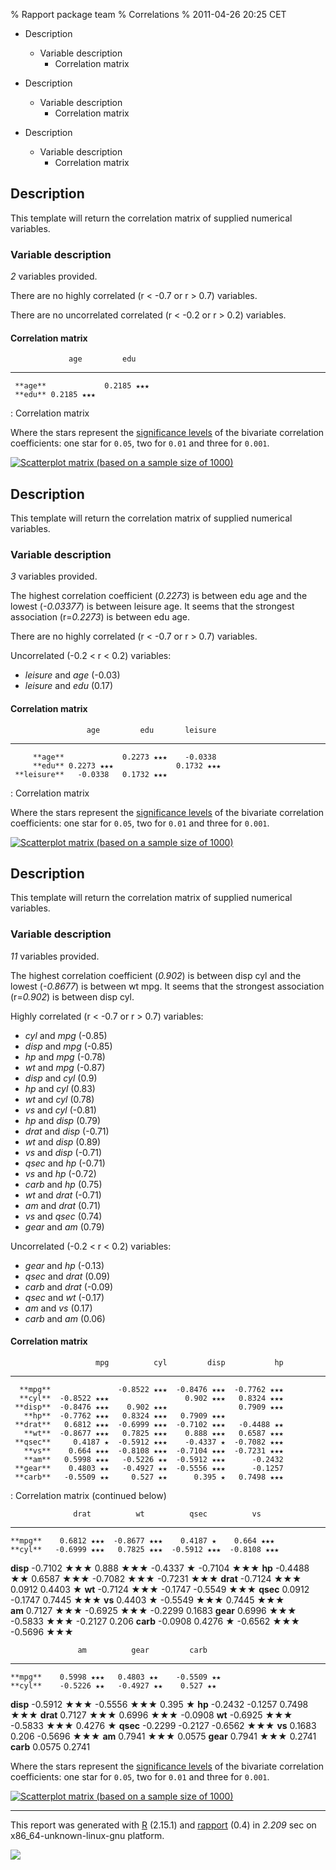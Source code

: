 % Rapport package team
% Correlations
% 2011-04-26 20:25 CET

-   Description
    -   Variable description
        -   Correlation matrix

-   Description
    -   Variable description
        -   Correlation matrix

-   Description
    -   Variable description
        -   Correlation matrix


Description
-----------

This template will return the correlation matrix of supplied numerical
variables.

### Variable description

*2* variables provided.

There are no highly correlated (r \< -0.7 or r \> 0.7) variables.

There are no uncorrelated correlated (r \< -0.2 or r \> 0.2) variables.

#### Correlation matrix

                 age         edu
  ---------- ----------- -----------
     **age**             0.2185 ★★★
     **edu** 0.2185 ★★★  

  : Correlation matrix

Where the stars represent the [significance
levels](http://en.wikipedia.org/wiki/Statistical_significance) of the
bivariate correlation coefficients: one star for `0.05`, two for `0.01`
and three for `0.001`.

[![Scatterplot matrix (based on a sample size of
1000)](plots/correlations-1.png)](plots/correlations-1-hires.png)

Description
-----------

This template will return the correlation matrix of supplied numerical
variables.

### Variable description

*3* variables provided.

The highest correlation coefficient (*0.2273*) is between edu age and
the lowest (*-0.03377*) is between leisure age. It seems that the
strongest association (r=*0.2273*) is between edu age.

There are no highly correlated (r \< -0.7 or r \> 0.7) variables.

Uncorrelated (-0.2 \< r \< 0.2) variables:

-   *leisure* and *age* (-0.03)
-   *leisure* and *edu* (0.17)

<!-- end of list -->











#### Correlation matrix

                     age         edu       leisure
  -------------- ----------- ----------- -----------
         **age**             0.2273 ★★★    -0.0338
         **edu** 0.2273 ★★★              0.1732 ★★★
     **leisure**   -0.0338   0.1732 ★★★  

  : Correlation matrix

Where the stars represent the [significance
levels](http://en.wikipedia.org/wiki/Statistical_significance) of the
bivariate correlation coefficients: one star for `0.05`, two for `0.01`
and three for `0.001`.

[![Scatterplot matrix (based on a sample size of
1000)](plots/correlations-2.png)](plots/correlations-2-hires.png)

Description
-----------

This template will return the correlation matrix of supplied numerical
variables.

### Variable description

*11* variables provided.

The highest correlation coefficient (*0.902*) is between disp cyl and
the lowest (*-0.8677*) is between wt mpg. It seems that the strongest
association (r=*0.902*) is between disp cyl.

Highly correlated (r \< -0.7 or r \> 0.7) variables:

-   *cyl* and *mpg* (-0.85)
-   *disp* and *mpg* (-0.85)
-   *hp* and *mpg* (-0.78)
-   *wt* and *mpg* (-0.87)
-   *disp* and *cyl* (0.9)
-   *hp* and *cyl* (0.83)
-   *wt* and *cyl* (0.78)
-   *vs* and *cyl* (-0.81)
-   *hp* and *disp* (0.79)
-   *drat* and *disp* (-0.71)
-   *wt* and *disp* (0.89)
-   *vs* and *disp* (-0.71)
-   *qsec* and *hp* (-0.71)
-   *vs* and *hp* (-0.72)
-   *carb* and *hp* (0.75)
-   *wt* and *drat* (-0.71)
-   *am* and *drat* (0.71)
-   *vs* and *qsec* (0.74)
-   *gear* and *am* (0.79)

<!-- end of list -->









Uncorrelated (-0.2 \< r \< 0.2) variables:

-   *gear* and *hp* (-0.13)
-   *qsec* and *drat* (0.09)
-   *carb* and *drat* (-0.09)
-   *qsec* and *wt* (-0.17)
-   *am* and *vs* (0.17)
-   *carb* and *am* (0.06)

<!-- end of list -->











#### Correlation matrix

                       mpg          cyl         disp           hp
  ----------- ------------ ------------ ------------ ------------
      **mpg**               -0.8522 ★★★  -0.8476 ★★★  -0.7762 ★★★
      **cyl**  -0.8522 ★★★                 0.902 ★★★   0.8324 ★★★
     **disp**  -0.8476 ★★★    0.902 ★★★                0.7909 ★★★
       **hp**  -0.7762 ★★★   0.8324 ★★★   0.7909 ★★★ 
     **drat**   0.6812 ★★★  -0.6999 ★★★  -0.7102 ★★★   -0.4488 ★★
       **wt**  -0.8677 ★★★   0.7825 ★★★    0.888 ★★★   0.6587 ★★★
     **qsec**     0.4187 ★  -0.5912 ★★★    -0.4337 ★  -0.7082 ★★★
       **vs**    0.664 ★★★  -0.8108 ★★★  -0.7104 ★★★  -0.7231 ★★★
       **am**   0.5998 ★★★   -0.5226 ★★  -0.5912 ★★★      -0.2432
     **gear**    0.4803 ★★   -0.4927 ★★  -0.5556 ★★★      -0.1257
     **carb**   -0.5509 ★★     0.527 ★★      0.395 ★   0.7498 ★★★

  : Correlation matrix (continued below)

                  drat          wt          qsec          vs
  ----------- ------------ ------------ ------------ ------------
    **mpg**    0.6812 ★★★  -0.8677 ★★★    0.4187 ★    0.664 ★★★
    **cyl**   -0.6999 ★★★   0.7825 ★★★  -0.5912 ★★★  -0.8108 ★★★
   **disp**   -0.7102 ★★★   0.888 ★★★    -0.4337 ★   -0.7104 ★★★
    **hp**     -0.4488 ★★   0.6587 ★★★  -0.7082 ★★★  -0.7231 ★★★
   **drat**                -0.7124 ★★★     0.0912      0.4403 ★
    **wt**    -0.7124 ★★★                 -0.1747    -0.5549 ★★★
   **qsec**      0.0912      -0.1747                  0.7445 ★★★
    **vs**      0.4403 ★   -0.5549 ★★★   0.7445 ★★★  
    **am**     0.7127 ★★★  -0.6925 ★★★    -0.2299       0.1683
   **gear**    0.6996 ★★★  -0.5833 ★★★    -0.2127       0.206
   **carb**     -0.0908      0.4276 ★   -0.6562 ★★★  -0.5696 ★★★

                   am          gear         carb
  ----------- ------------ ------------ ------------
    **mpg**    0.5998 ★★★   0.4803 ★★    -0.5509 ★★
    **cyl**    -0.5226 ★★   -0.4927 ★★    0.527 ★★
   **disp**   -0.5912 ★★★  -0.5556 ★★★    0.395 ★
    **hp**      -0.2432      -0.1257     0.7498 ★★★
   **drat**    0.7127 ★★★   0.6996 ★★★    -0.0908
    **wt**    -0.6925 ★★★  -0.5833 ★★★    0.4276 ★
   **qsec**     -0.2299      -0.2127    -0.6562 ★★★
    **vs**       0.1683       0.206     -0.5696 ★★★
    **am**                  0.7941 ★★★     0.0575
   **gear**    0.7941 ★★★                  0.2741
   **carb**      0.0575       0.2741    

Where the stars represent the [significance
levels](http://en.wikipedia.org/wiki/Statistical_significance) of the
bivariate correlation coefficients: one star for `0.05`, two for `0.01`
and three for `0.001`.

[![Scatterplot matrix (based on a sample size of
1000)](plots/correlations-3.png)](plots/correlations-3-hires.png)

* * * * *

This report was generated with [R](http://www.r-project.org/) (2.15.1)
and [rapport](https://rapporter.github.io/rapport/) (0.4) in *2.209* sec on
x86\_64-unknown-linux-gnu platform.

![](images/logo.png)
